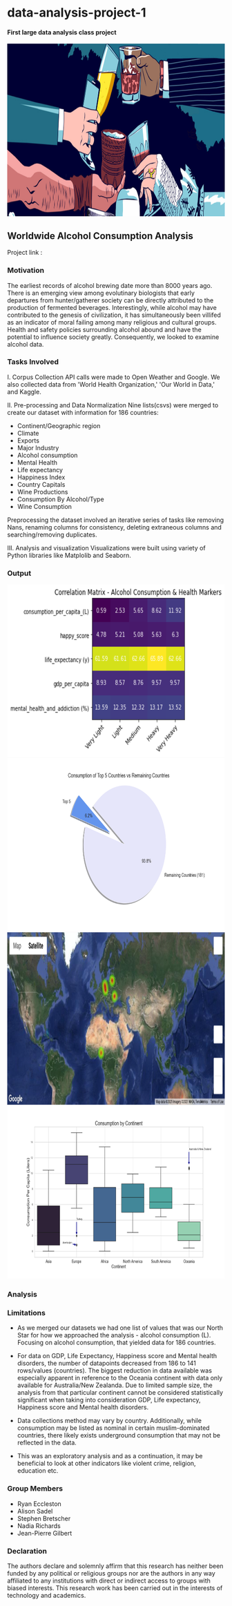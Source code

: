 # data-analysis-project-1
#### First large data analysis class project

<img src="Images/alcohol_image.png" width="1000" height="400">


## Worldwide Alcohol Consumption Analysis 
Project link : 

### Motivation

The earliest records of alcohol brewing date more than 8000 years ago. There is an emerging view among evolutinary biologists that early departures from hunter/gatherer society can be directly attributed to the production of fermented beverages. Interestingly, while alcohol may have contributed to the genesis of civilization, it has simultaneously been villifed as an indicator of moral failing among many religious and cultural groups. Health and safety policies surrounding alcohol abound and have the potential to influence society greatly. Consequently, we looked to examine alcohol data.   


### Tasks Involved
I. Corpus Collection
API calls were made to Open Weather and Google. We also collected data from 'World Health Organization,' 'Our World in Data,' and Kaggle. 

II. Pre-processing and Data Normalization
Nine lists(csvs) were merged to create our dataset with information for 186 countries:
	
* Continent/Geographic region
* Climate 
* Exports 
* Major Industry 
* Alcohol consumption 
* Mental Health 
* Life expectancy 
* Happiness Index 
* Country Capitals
* Wine Productions
* Consumption By Alcohol/Type
* Wine Consumption
    
Preprocessing the dataset involved an iterative series of tasks like removing Nans, renaming columns for consistency, deleting extraneous columns and searching/removing duplicates. 

III. Analysis and visualization
Visualizations were built using variety of Python libraries like Matplolib and Seaborn.

### Output
<img src="Images/1_drinking_bin_correlation_matrix.png" width="700" height="400">
<img src="Images/2_top_5_pie_chart.png" width="700" height="400">
<img src="Images/3_part_one_heat_map.png" width="700" height="400">
<img src="Images/4_continent_boxplot.png" width="700" height="400">

### Analysis 

### Limitations
* As we merged our datasets we had one list of values that was our North Star for how we approached the analysis - alcohol consumption (L). Focusing on alcohol consumption, that yielded data for 186 countries. 

* For data on GDP, Life Expectancy, Happiness score and Mental health disorders, the number of datapoints decreased from 186 to 141 rows/values (countries). The biggest reduction in data available was especially apparent in reference to the Oceania continent with data only available for Australia/New Zealanda. Due to limited sample size, the analysis from that particular continent cannot be considered statistically significant when taking into consideration GDP, Life expectancy, Happiness score and Mental health disorders.

* Data collections method may vary by country. Additionally, while consumption may be listed as nominal in certain muslim-dominated countries, there likely exists underground consumption that may not be reflected in the data.

* This was an exploratory analysis and as a continuation, it may be beneficial to look at other indicators like violent crime, religion, education etc. 


### Group Members
* Ryan Eccleston
* Alison Sadel
* Stephen Bretscher
* Nadia Richards
* Jean-Pierre Gilbert
    
### Declaration
The authors declare and solemnly affirm that this research has neither been funded by any political or religious groups nor are the authors in any way affiliated to any institutions with direct or indirect access to groups with biased interests. This research work has been carried out in the interests of technology and academics.

